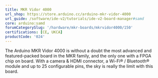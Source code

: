 ```yaml
---
title: MKR Vidor 4000
url_shop: https://store.arduino.cc/arduino-mkr-vidor-4000
url_guide: /software/ide-v2/tutorials/ide-v2-board-manager#samd
core: arduino:samd
forumCategorySlug: '/hardware/mkr-boards/mkrvidor4000/150'
certifications: [CE, UKCA]
productCode: '024'
---
```


The Arduino MKR Vidor 4000 is without a doubt the most advanced and featured-packed board in the MKR family, and the only one with a FPGA chip on board. With a camera & HDMI connector, a Wi-Fi® / Bluetooth® module and up to 25 configurable pins, the sky is really the limit with this board.